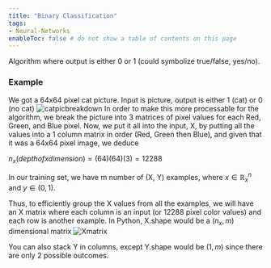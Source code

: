 ```yaml
---
title: "Binary Classification"
tags:
- Neural-Networks
enableToc: false # do not show a table of contents on this page
---
```

Algorithm where output is either 0 or 1 (could symbolize true/false, yes/no).

### Example
We got a 64x64 pixel cat picture. Input is picture, output is either 1 (cat) or 0 (no cat)
![catpicbreakdown](hub/notes/imgs/catpicbreakdown.png)
In order to make this more processable for the algorithm, we break the picture into 3 matrices of pixel values for each Red, Green, and Blue pixel. Now, we put it all into the input, X, by putting all the values into a 1 column matrix in order (Red, Green then Blue), and given that it was a 64x64 pixel image, we deduce

$n_{x}(depth of x dimension) = (64)(64)(3) = 12288$

In our training set, we have m number of (X, Y) examples, where $x \in \mathbb{R}^n_{x}$ and $y \in (0,1)$.

Thus, to efficiently group the X values from all the examples, we will have an X matrix where each column is an input (or 12288 pixel color values) and each row is another example. In Python, X.shape would be a $(n_{x}, m)$ dimensional matrix
![Xmatrix](hub/notes/imgs/Xmatrix.png)

You can also stack Y in columns, except Y.shape would be $(1, m)$ since there are only 2 possible outcomes.
